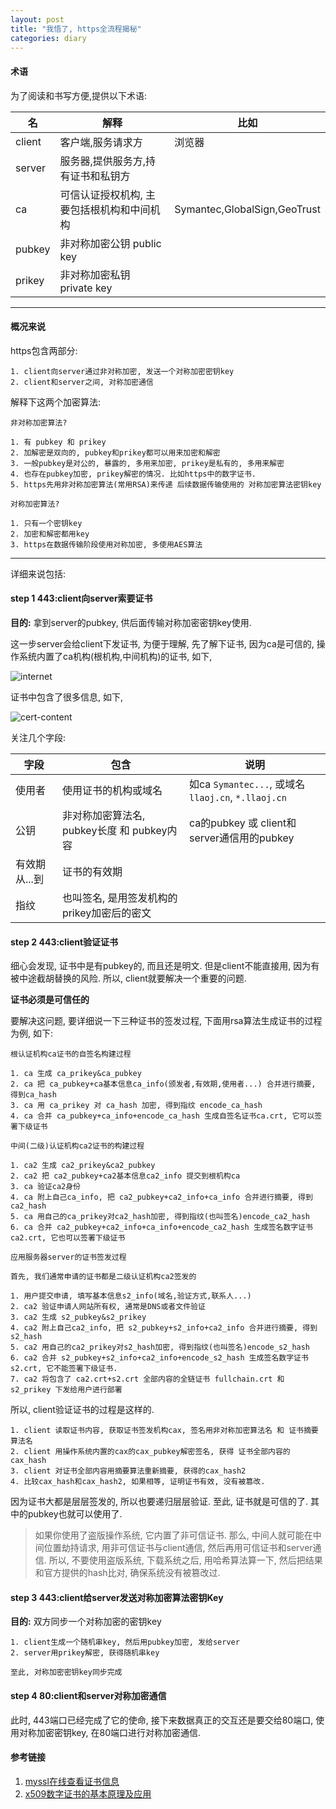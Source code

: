 ```yaml
---
layout: post
title: "我悟了, https全流程揭秘"
categories: diary
---
```


#### 术语

为了阅读和书写方便,提供以下术语:

|名|解释|比如|
|-|-|-|
|client|客户端,服务请求方|浏览器|
|server|服务器,提供服务方,持有证书和私钥方||
|ca|可信认证授权机构, 主要包括根机构和中间机构|Symantec,GlobalSign,GeoTrust|
|pubkey|非对称加密公钥 public key||
|prikey|非对称加密私钥 private key||

---
#### 概况来说

https包含两部分:

```
1. client向server通过非对称加密, 发送一个对称加密密钥key
2. client和server之间, 对称加密通信
```

解释下这两个加密算法:

```
非对称加密算法?

1. 有 pubkey 和 prikey
2. 加解密是双向的, pubkey和prikey都可以用来加密和解密
3. 一般pubkey是对公的, 暴露的, 多用来加密, prikey是私有的, 多用来解密
4. 也存在pubkey加密, prikey解密的情况. 比如https中的数字证书.
5. https先用非对称加密算法(常用RSA)来传递 后续数据传输使用的 对称加密算法密钥key
```

```
对称加密算法?

1. 只有一个密钥key
2. 加密和解密都用key
3. https在数据传输阶段使用对称加密, 多使用AES算法
```

---
详细来说包括:

#### step 1 443:client向server索要证书

**目的:** 拿到server的pubkey, 供后面传输对称加密密钥key使用.

这一步server会给client下发证书, 为便于理解, 先了解下证书, 因为ca是可信的, 操作系统内置了ca机构(根机构,中间机构)的证书, 如下,

![internet](/images/https/internet.png)

证书中包含了很多信息, 如下,

![cert-content](/images/https/cert-content.png)

关注几个字段:

|字段|包含|说明|
|-|-|-|
|使用者|使用证书的机构或域名|如ca `Symantec...`, 或域名`llaoj.cn`, `*.llaoj.cn`|
|公钥|非对称加密算法名, pubkey长度 和 pubkey内容|ca的pubkey 或 client和server通信用的pubkey|
|有效期从...到|证书的有效期||
|指纹|也叫签名, 是用签发机构的prikey加密后的密文|

#### step 2 443:client验证证书

细心会发现, 证书中是有pubkey的, 而且还是明文. 但是client不能直接用, 因为有被中途截胡替换的风险. 所以, client就要解决一个重要的问题.

**证书必须是可信任的**

要解决这问题, 要详细说一下三种证书的签发过程, 下面用rsa算法生成证书的过程为例, 如下:

```
根认证机构ca证书的自签名构建过程

1. ca 生成 ca_prikey&ca_pubkey
2. ca 把 ca_pubkey+ca基本信息ca_info(颁发者,有效期,使用者...) 合并进行摘要, 得到ca_hash
3. ca 用 ca_prikey 对 ca_hash 加密, 得到指纹 encode_ca_hash
4. ca 合并 ca_pubkey+ca_info+encode_ca_hash 生成自签名证书ca.crt, 它可以签署下级证书
```

```
中间(二级)认证机构ca2证书的构建过程

1. ca2 生成 ca2_prikey&ca2_pubkey
2. ca2 把 ca2_pubkey+ca2基本信息ca2_info 提交到根机构ca
3. ca 验证ca2身份
4. ca 附上自己ca_info, 把 ca2_pubkey+ca2_info+ca_info 合并进行摘要, 得到ca2_hash
5. ca 用自己的ca_prikey对ca2_hash加密, 得到指纹(也叫签名)encode_ca2_hash
6. ca 合并 ca2_pubkey+ca2_info+ca_info+encode_ca2_hash 生成签名数字证书ca2.crt, 它也可以签署下级证书
```

```
应用服务器server的证书签发过程

首先, 我们通常申请的证书都是二级认证机构ca2签发的

1. 用户提交申请, 填写基本信息s2_info(域名,验证方式,联系人...)
2. ca2 验证申请人网站所有权, 通常是DNS或者文件验证
3. ca2 生成 s2_pubkey&s2_prikey
4. ca2 附上自己ca2_info, 把 s2_pubkey+s2_info+ca2_info 合并进行摘要, 得到s2_hash
5. ca2 用自己的ca2_prikey对s2_hash加密, 得到指纹(也叫签名)encode_s2_hash
6. ca2 合并 s2_pubkey+s2_info+ca2_info+encode_s2_hash 生成签名数字证书s2.crt, 它不能签署下级证书.
7. ca2 将包含了 ca2.crt+s2.crt 全部内容的全链证书 fullchain.crt 和 s2_prikey 下发给用户进行部署
```

所以, client验证证书的过程是这样的.

```
1. client 读取证书内容, 获取证书签发机构cax, 签名用非对称加密算法名 和 证书摘要算法名
2. client 用操作系统内置的cax的cax_pubkey解密签名, 获得 证书全部内容的cax_hash
3. client 对证书全部内容用摘要算法重新摘要, 获得的cax_hash2
4. 比较cax_hash和cax_hash2, 如果相等, 证明证书有效, 没有被篡改.
```

因为证书大都是层层签发的, 所以也要递归层层验证. 至此, 证书就是可信的了. 其中的pubkey也就可以使用了.

> 如果你使用了盗版操作系统, 它内置了非可信证书.  那么, 中间人就可能在中间位置劫持请求, 用非可信证书与client通信, 然后再用可信证书和server通信. 所以, 不要使用盗版系统, 下载系统之后, 用哈希算法算一下, 然后把结果和官方提供的hash比对, 确保系统没有被篡改过.

#### step 3 443:client给server发送对称加密算法密钥Key

**目的:** 双方同步一个对称加密的密钥key

```
1. client生成一个随机串key, 然后用pubkey加密, 发给server
2. server用prikey解密, 获得随机串key

至此, 对称加密密钥key同步完成
```

#### step 4 80:client和server对称加密通信

此时, 443端口已经完成了它的使命, 接下来数据真正的交互还是要交给80端口, 使用对称加密密钥key, 在80端口进行对称加密通信.

#### 参考链接

1. [myssl在线查看证书信息](https://myssl.com/cert_decode.html)
2. [x509数字证书的基本原理及应用](https://zhuanlan.zhihu.com/p/36832100)